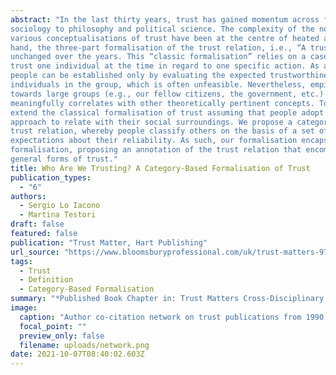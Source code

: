 ```yaml
---
abstract: "In the last thirty years, trust has gained momentum across fields, from economics, psychology and
sociology to philosophy and political science. The complexity of the notion has greatly grown, and
various conceptualisations of trust have been at the centre of heated academic debates. On the other
hand, the three-part formalisation of the trust relation, i.e., “A trusts B to do X”, has remained mostly
unchanged over the years. This “classic formalisation” relies on a case-by-case approach whereby we
trust one individual at the time in regard to one specific action. As a result, trust towards groups of
people can be established only by evaluating the expected trustworthiness of the vast majority of the
individuals in the group, which is often unfeasible. Nevertheless, empirical evidence shows that trust
towards large groups (e.g., our fellow citizens, the government, etc.) frequently occurs and it
meaningfully correlates with other theoretically pertinent concepts. To overcome this ambiguity, we
extend the classical formalisation of trust assuming that people adopt a deductive, top-down
approach to relate with their social surroundings. We propose a category-based formalisation of the
trust relation, whereby people classify others on the basis of a set of properties and formulate
expectations about their reliability. As such, our formalisation encapsulates and expands the classic
formalisation, proposing an annotation of the trust relation that encompasses both particular and
general forms of trust."
title: Who Are We Trusting? A Category-Based Formalisation of Trust
publication_types:
  - "6"
authors:
  - Sergio Lo Iacono
  - Martina Testori
draft: false
featured: false
publication: "Trust Matter, Hart Publishing"
url_source: "https://www.bloomsburyprofessional.com/uk/trust-matters-9781509935253/"
tags:
  - Trust
  - Definition
  - Category-Based Formalisation
summary: "*Published Book Chapter in: Trust Matters Cross-Disciplinary Essays*"
image:
  caption: "Author co-citation network on trust publications from 1990 to 2020. Data source: Web of Science. Data analysed with VOSviewer!"
  focal_point: ""
  preview_only: false
  filename: uploads/network.png
date: 2021-10-07T08:40:02.603Z
---
```

